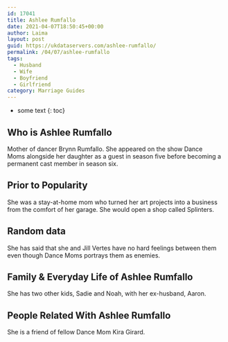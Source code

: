 ```yaml
---
id: 17041
title: Ashlee Rumfallo
date: 2021-04-07T18:50:45+00:00
author: Laima
layout: post
guid: https://ukdataservers.com/ashlee-rumfallo/
permalink: /04/07/ashlee-rumfallo
tags:
  - Husband
  - Wife
  - Boyfriend
  - Girlfriend
category: Marriage Guides
---
```


* some text
{: toc}


## Who is Ashlee Rumfallo
                  
                  
                  
Mother of dancer Brynn Rumfallo. She appeared on the show Dance Moms alongside her daughter as a guest in season five before becoming a permanent cast member in season six.
                  
              
            
              
            
                
                
                
## Prior to Popularity
                  
                  
                  
She was a stay-at-home mom who turned her art projects into a business from the comfort of her garage. She would open a shop called Splinters.
                  
              
            
              
            
                
                
                
## Random data
                  
                  
                  
She has said that she and Jill Vertes have no hard feelings between them even though Dance Moms portrays them as enemies.
                  
              
            
              
            
                
                
                
## Family & Everyday Life of Ashlee Rumfallo
                  
                  
                  
She has two other kids, Sadie and Noah, with her ex-husband, Aaron.
                  
              
            
              
            
                
                
                
## People Related With Ashlee Rumfallo
                  
                  
                  
She is a friend of fellow Dance Mom Kira Girard.
                  
              
            
              
            
                
              
            
              
              
            
            
              
            
          
          
          
